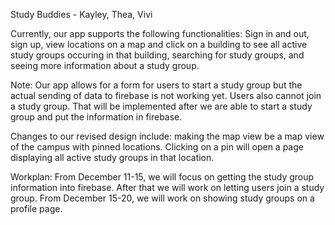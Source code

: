 Study Buddies - Kayley, Thea, Vivi

Currently, our app supports the following functionalities: Sign in and out, sign up, view locations on a map and click on a building to see all active study groups occuring in that building, searching for study groups, 
and seeing more information about a study group.

Note: Our app allows for a form for users to start a study group but the actual sending of data to firebase is not working yet. Users also cannot join a study group. That will be implemented after we are able to start a study group 
and put the information in firebase.

Changes to our revised design include: making the map view be a map view of the campus with pinned locations. Clicking on a pin will open a page displaying all active study groups in that location. 

Workplan:
From December 11-15, we will focus on getting the study group information into firebase. After that we will work on letting users join a study group. From December 15-20, we will work on showing study groups on a profile page.
